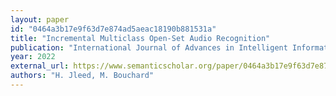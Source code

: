 ```yaml
---
layout: paper
id: "0464a3b17e9f63d7e874ad5aeac18190b881531a"
title: "Incremental Multiclass Open-Set Audio Recognition"
publication: "International Journal of Advances in Intelligent Informatics"
year: 2022
external_url: https://www.semanticscholar.org/paper/0464a3b17e9f63d7e874ad5aeac18190b881531a
authors: "H. Jleed, M. Bouchard"
---
```

